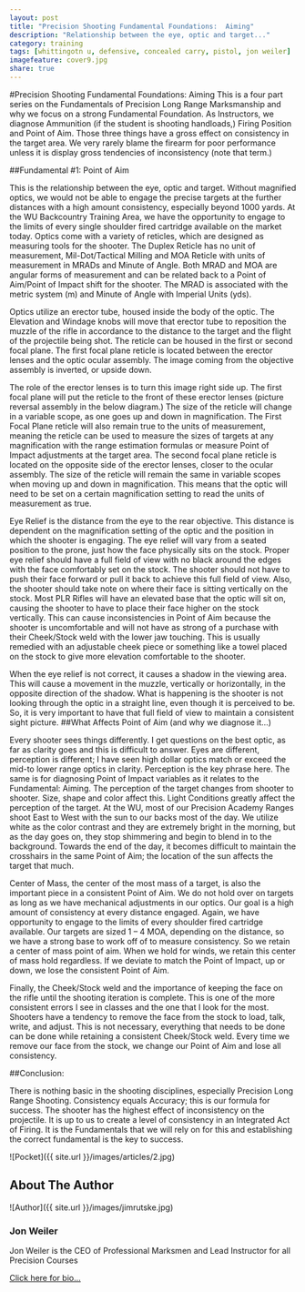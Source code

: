```yaml
---
layout: post
title: "Precision Shooting Fundamental Foundations:  Aiming"
description: "Relationship between the eye, optic and target..."
category: training
tags: [whittingotn u, defensive, concealed carry, pistol, jon weiler]
imagefeature: cover9.jpg
share: true
---
```

#Precision Shooting Fundamental Foundations:  Aiming
This is a four part series on the Fundamentals of Precision Long Range Marksmanship and why we focus on a strong Fundamental Foundation.  As Instructors, we diagnose Ammunition (if the student is shooting handloads,) Firing Position and Point of Aim.  Those three things have a gross effect on consistency in the target area.  We very rarely blame the firearm for poor performance unless it is display gross tendencies of inconsistency (note that term.)

##Fundamental #1:  Point of Aim

This is the relationship between the eye, optic and target.  Without magnified optics, we would not be able to engage the precise targets at the further distances with a high amount consistency, especially beyond 1000 yards.  At the WU Backcountry Training Area, we have the opportunity to engage to the limits of every single shoulder fired cartridge available on the market today.  Optics come with a variety of reticles, which are designed as measuring tools for the shooter.  The Duplex Reticle has no unit of measurement, Mil-Dot/Tactical Milling and MOA Reticle with units of measurement in MRADs and Minute of Angle.  Both MRAD and MOA are angular forms of measurement and can be related back to a Point of Aim/Point of Impact shift for the shooter.  The MRAD is associated with the metric system (m) and Minute of Angle with Imperial Units (yds). 

Optics utilize an erector tube, housed inside the body of the optic.  The Elevation and Windage knobs will move that erector tube to reposition the muzzle of the rifle in accordance to the distance to the target and the flight of the projectile being shot.  The reticle can be housed in the first or second focal plane.   The first focal plane reticle is located between the erector lenses and the optic ocular assembly.  The image coming from the objective assembly is inverted, or upside down.  

The role of the erector lenses is to turn this image right side up.  The first focal plane will put the reticle to the front of these erector lenses (picture reversal assembly in the below diagram.)  The size of the reticle will change in a variable scope, as one goes up and down in magnification.  The First Focal Plane reticle will also remain true to the units of measurement, meaning the reticle can be used to measure the sizes of targets at any magnification with the range estimation formulas or measure Point of Impact adjustments at the target area.  The second focal plane reticle is located on the opposite side of the erector lenses, closer to the ocular assembly.  The size of the reticle will remain the same in variable scopes when moving up and down in magnification.  This means that the optic will need to be set on a certain magnification setting to read the units of measurement as true.  

Eye Relief is the distance from the eye to the rear objective.  This distance is dependent on the magnification setting of the optic and the position in which the shooter is engaging.  The eye relief will vary from a seated position to the prone, just how the face physically sits on the stock.  Proper eye relief should have a full field of view with no black around the edges with the face comfortably set on the stock.  The shooter should not have to push their face forward or pull it back to achieve this full field of view.  Also, the shooter should take note on where their face is sitting vertically on the stock.  Most PLR Rifles will have an elevated base that the optic will sit on, causing the shooter to have to place their face higher on the stock vertically.  This can cause inconsistencies in Point of Aim because the shooter is uncomfortable and will not have as strong of a purchase with their Cheek/Stock weld with the lower jaw touching.  This is usually remedied with an adjustable cheek piece or something like a towel placed on the stock to give more elevation comfortable to the shooter.  

When the eye relief is not correct, it causes a shadow in the viewing area.  This will cause a movement in the muzzle, vertically or horizontally, in the opposite direction of the shadow.  What is happening is the shooter is not looking through the optic in a straight line, even though it is perceived to be.  So, it is very important to have that full field of view to maintain a consistent sight picture.
##What Affects Point of Aim (and why we diagnose it…)

Every shooter sees things differently.  I get questions on the best optic, as far as clarity goes and this is difficult to answer.  Eyes are different, perception is different; I have seen high dollar optics match or exceed the mid-to lower range optics in clarity.  Perception is the key phrase here.  The same is for diagnosing Point of Impact variables as it relates to the Fundamental: Aiming.  The perception of the target changes from shooter to shooter.  Size, shape and color affect this.  Light Conditions greatly affect the perception of the target.  At the WU, most of our Precision Academy Ranges shoot East to West with the sun to our backs most of the day.  We utilize white as the color contrast and they are extremely bright in the morning, but as the day goes on, they stop shimmering and begin to blend in to the background.  Towards the end of the day, it becomes difficult to maintain the crosshairs in the same Point of Aim; the location of the sun affects the target that much.

Center of Mass, the center of the most mass of a target, is also the important piece in a consistent Point of Aim.  We do not hold over on targets as long as we have mechanical adjustments in our optics.  Our goal is a high amount of consistency at every distance engaged.  Again, we have opportunity to engage to the limits of every shoulder fired cartridge available.  Our targets are sized 1 – 4 MOA, depending on the distance, so we have a strong base to work off of to measure consistency.  So we retain a center of mass point of aim.  When we hold for winds, we retain this center of mass hold regardless.  If we deviate to match the Point of Impact, up or down, we lose the consistent Point of Aim.

Finally, the Cheek/Stock weld and the importance of keeping the face on the rifle until the shooting iteration is complete.  This is one of the more consistent errors I see in classes and the one that I look for the most.  Shooters have a tendency to remove the face from the stock to load, talk, write, and adjust.  This is not necessary, everything that needs to be done can be done while retaining a consistent Cheek/Stock weld.  Every time we remove our face from the stock, we change our Point of Aim and lose all consistency.

##Conclusion:

There is nothing basic in the shooting disciplines, especially Precision Long Range Shooting.  Consistency equals Accuracy; this is our formula for success.  The shooter has the highest effect of inconsistency on the projectile.  It is up to us to create a level of consistency in an Integrated Act of Firing.  It is the Fundamentals that we will rely on for this and establishing the correct fundamental is the key to success.


![Pocket]({{ site.url }}/images/articles/2.jpg)




## About The Author

![Author]({{ site.url }}/images/jimrutske.jpg)

### Jon Weiler 

Jon Weiler is the CEO of Professional Marksmen and Lead Instructor for all Precision Courses

[Click here for bio...](http://professionalmarksmen.com/jon_weiler/)
